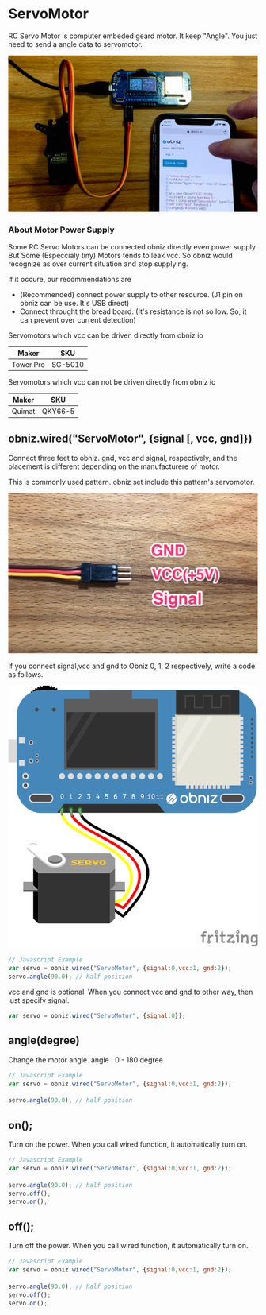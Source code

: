 # ServoMotor

RC Servo Motor is computer embeded geard motor.
It keep "Angle".
You just need to send a angle data to servomotor. 

![](./servomotor.gif)

### About Motor Power Supply

Some RC Servo Motors can be connected obniz directly even power supply.
But Some (Especcialy tiny)  Motors tends to leak vcc. So obniz would recognize as over current situation and stop supplying.

If it occure, our recommendations are

- (Recommended) connect power supply to other resource. (J1 pin on obniz can be use. It's USB direct)
- Connect throught the bread board. (It's resistance is not so low. So, it can prevent over current detection)

Servomotors which vcc can be driven directly from obniz io

Maker | SKU
--- | ---
Tower Pro | SG-5010

Servomotors which vcc can not be driven directly from obniz io

Maker | SKU
--- | ---
Quimat | QKY66-5

## obniz.wired("ServoMotor", {signal [, vcc, gnd]})

Connect three feet to obniz. gnd, vcc and signal, respectively, and the placement is different depending on the manufacturere of motor. 

This is commonly used pattern.
obniz set include this pattern's servomotor.

![](./servocable.jpg)


If you connect signal,vcc and gnd to Obniz 0, 1, 2 respectively, write a code as follows.

![](./wired.png)

```Javascript
// Javascript Example
var servo = obniz.wired("ServoMotor", {signal:0,vcc:1, gnd:2});
servo.angle(90.0); // half position
```

vcc and gnd is optional. When you connect vcc and gnd to other way, then just specify signal.
```Javascript
var servo = obniz.wired("ServoMotor", {signal:0});
```

## angle(degree)
Change the motor angle.
angle : 0 - 180 degree

```Javascript
// Javascript Example
var servo = obniz.wired("ServoMotor", {signal:0,vcc:1, gnd:2});

servo.angle(90.0); // half position
```

## on();
Turn on the power.
When you call wired function, it automatically turn on.

```Javascript
// Javascript Example
var servo = obniz.wired("ServoMotor", {signal:0,vcc:1, gnd:2});

servo.angle(90.0); // half position
servo.off();
servo.on();
```

## off();
Turn off the power.
When you call wired function, it automatically turn on.

```Javascript
// Javascript Example
var servo = obniz.wired("ServoMotor", {signal:0,vcc:1, gnd:2});

servo.angle(90.0); // half position
servo.off();
servo.on();
```